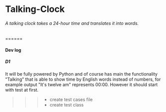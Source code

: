 # Talking-Clock
###### A talking clock takes a 24-hour time and translates it into words.
======


#### Dev log
##### D1
It will be fully powered by Python and of course has main the functionality "Talking" that is able to show time by English words instead of numbers, for example output "It's twelve am" represents 00:00. However it should start with test at first.
>>>- create test cases file
>>>- create test class
